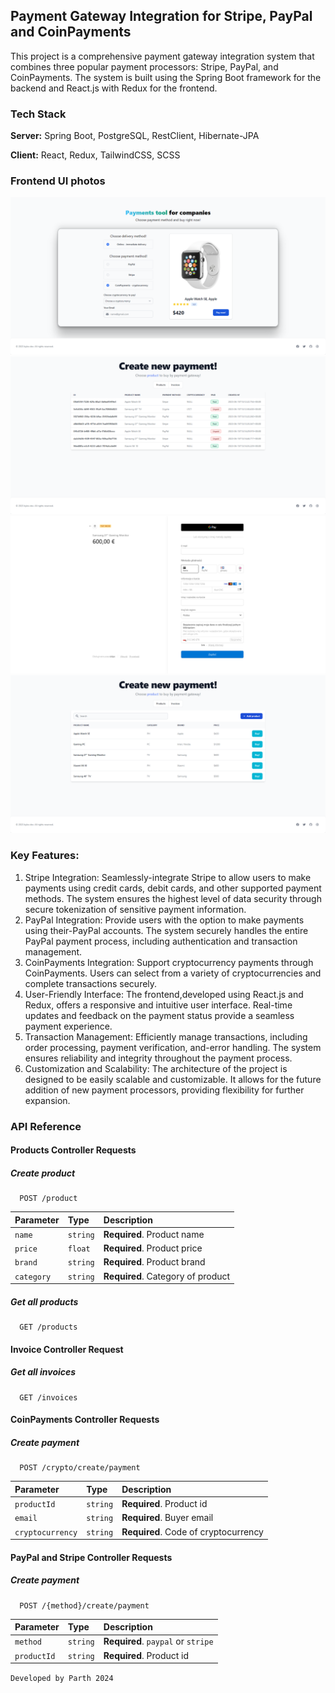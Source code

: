 ## Payment Gateway Integration for Stripe, PayPal and CoinPayments

This project is a comprehensive payment gateway integration system that combines three popular payment processors: Stripe, PayPal, and CoinPayments. 
The system is built using the Spring Boot framework for the backend and React.js with Redux for the frontend.

### Tech Stack

**Server:** Spring Boot, PostgreSQL, RestClient, Hibernate-JPA

**Client:** React, Redux, TailwindCSS, SCSS

### Frontend UI photos
![front_end_example](./docs/payment.png)
![front_end_example](./docs/invoices.png)
![front_end_example](./docs/stripe.png)
![front_end_example](./docs/products.png)

### Key Features:

1. Stripe Integration: Seamlessly-integrate Stripe to allow users to make payments using credit cards, debit cards, and other supported payment methods. The system ensures the highest level of data security through secure tokenization of sensitive payment information.
2. PayPal Integration: Provide users with the option to make payments using their-PayPal accounts. The system securely handles the entire PayPal payment process, including authentication and transaction management.
3. CoinPayments Integration: Support cryptocurrency payments through CoinPayments. Users can select from a variety of cryptocurrencies and complete transactions securely.
4. User-Friendly Interface: The frontend,developed using React.js and Redux, offers a responsive and intuitive user interface. Real-time updates and feedback on the payment status provide a seamless payment experience.
5. Transaction Management: Efficiently manage transactions, including order processing, payment verification, and-error handling. The system ensures reliability and integrity throughout the payment process.
6. Customization and Scalability: The architecture of the project is designed to be easily scalable and customizable. It allows for the future addition of new payment processors, providing flexibility for further expansion.

### API Reference

#### Products Controller Requests

##### Create product 
```
  POST /product
```
| Parameter | Type     | Description                |
| :-------- | :------- | :------------------------- |
| `name`    | `string` | **Required**. Product name |
| `price`   | `float`  | **Required**. Product price |
| `brand`   | `string`  | **Required**. Product brand |
| `category`   | `string`  | **Required**. Category of product |

##### Get all products

```
  GET /products
```

#### Invoice Controller Request

##### Get all invoices
```
  GET /invoices
```

#### CoinPayments Controller Requests

##### Create payment
```
  POST /crypto/create/payment
```
| Parameter | Type     | Description                |
| :-------- | :------- | :------------------------- |
| `productId`    | `string` | **Required**. Product id |
| `email`   | `string`  | **Required**. Buyer email |
| `cryptocurrency` | `string`  | **Required**. Code of cryptocurrency |

#### PayPal and Stripe Controller Requests 

##### Create payment
```
  POST /{method}/create/payment
```
| Parameter | Type     | Description                |
| :-------- | :------- | :------------------------- |
| `method`    | `string` | **Required**. `paypal` or `stripe` |
| `productId`   | `string`  | **Required**. Product id |


`Developed by Parth 2024`

